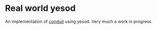 Real world yesod
================

An implementation of [conduit](https://github.com/gothinkster/realworld/tree/master/api) using yesod. Very much a work in progress.
